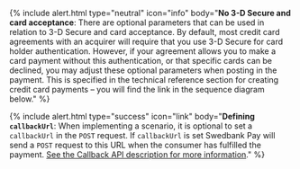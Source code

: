 {% include alert.html type="neutral" icon="info" body="**No 3-D Secure and card
acceptance**: There are optional parameters that can be used in relation to 3-D
Secure and card acceptance. By default, most credit card agreements with an
acquirer will require that you use 3-D Secure for card holder authentication.
However, if your agreement allows you to make a card payment without this
authentication, or that specific cards can be declined, you may adjust these
optional parameters when posting in the payment. This is specified in the
technical reference section for creating credit card payments – you will find
the link in the sequence diagram below." %}

{% include alert.html type="success" icon="link" body="**Defining
`callbackUrl`**: When implementing a scenario, it is optional to set a
`callbackUrl` in the `POST` request. If `callbackUrl` is set Swedbank Pay will
send a `POST` request to this URL when the consumer has fulfilled the payment.
[See the Callback API description for more
information](/payments/card/other-features#callback)." %}
